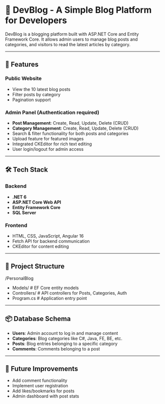 # 📝 DevBlog - A Simple Blog Platform for Developers

DevBlog is a blogging platform built with ASP.NET Core and Entity Framework Core. It allows admin users to manage blog posts and categories, and visitors to read the latest articles by category.

---

## 🚀 Features

### Public Website
- View the 10 latest blog posts
- Filter posts by category
- Pagination support

### Admin Panel (Authentication required)
- **Post Management**: Create, Read, Update, Delete (CRUD)
- **Category Management**: Create, Read, Update, Delete (CRUD)
- Search & filter functionality for both posts and categories
- Upload feature for featured images
- Integrated CKEditor for rich text editing
- User login/logout for admin access

---

## 🛠️ Tech Stack

### Backend
- **.NET 6**
- **ASP.NET Core Web API**
- **Entity Framework Core**
- **SQL Server**

### Frontend
- HTML, CSS, JavaScript, Angular 16
- Fetch API for backend communication
- CKEditor for content editing

---

## 📁 Project Structure

/PersonalBlog
- Models/ # EF Core entity models
- Controllers/ # API controllers for Posts, Categories, Auth
- Program.cs # Application entry point

---

## 📦 Database Schema

- **Users**: Admin account to log in and manage content
- **Categories**: Blog categories like C#, Java, FE, BE, etc.
- **Posts**: Blog entries belonging to a specific category
- **Comments**: Comments belonging to a post

---

## 📌 Future Improvements
- Add comment functionality
- Implement user registration
- Add likes/bookmarks for posts
- Admin dashboard with post stats
